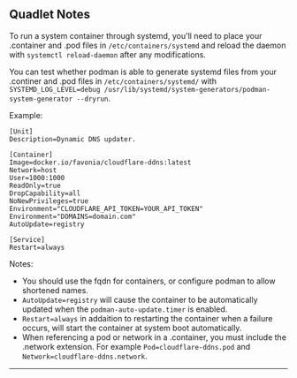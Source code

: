 ## Quadlet Notes

To run a system container through systemd, you'll need to place your .container and .pod files in `/etc/containers/systemd` and reload the daemon with `systemctl reload-daemon` after any modifications.

You can test whether podman is able to generate systemd files from your .continer and .pod files in `/etc/containers/systemd/` with `SYSTEMD_LOG_LEVEL=debug /usr/lib/systemd/system-generators/podman-system-generator --dryrun`.

Example:
```
[Unit]
Description=Dynamic DNS updater.

[Container]
Image=docker.io/favonia/cloudflare-ddns:latest
Network=host
User=1000:1000
ReadOnly=true
DropCapability=all
NoNewPrivileges=true
Environment="CLOUDFLARE_API_TOKEN=YOUR_API_TOKEN"
Environment="DOMAINS=domain.com"
AutoUpdate=registry

[Service]
Restart=always
```
Notes:
- You should use the fqdn for containers, or configure podman to allow shortened names.
- `AutoUpdate=registry` will cause the container to be automatically updated when the `podman-auto-update.timer` is enabled.
- `Restart=always` in addaition to restarting the container when a failure occurs, will start the container at system boot automatically.
- When referencing a pod or network in a .container, you must include the .network extension. For example `Pod=cloudflare-ddns.pod` and `Network=cloudflare-ddns.network`.

---